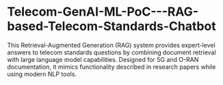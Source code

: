 # Telecom-GenAI-ML-PoC---RAG-based-Telecom-Standards-Chatbot
This Retrieval-Augmented Generation (RAG) system provides expert-level answers to telecom standards questions by combining document retrieval with large language model capabilities. Designed for 5G and O-RAN documentation, it mimics functionality described in research papers while using modern NLP tools.
